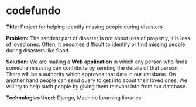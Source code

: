# codefundo
**Title:**
Project for helping identify missing people during disasters

**Problem:**
The saddest part of disaster is not about loss of property, it is loss of loved ones. Often, it becomes difficult to identify or find missing people during disasters like flood.

**Solution:**
We are making a **Web application** in which any person who finds someone misssing can contribute by sending the details of that person. There will be a authority which approves that data in our database. On another hand people can send query to get info about their loved ones. We will try to help such people by giving them relevant info from our database.

**Technologies Used:**
Django, Machine Learning libraries
